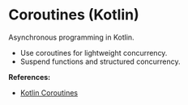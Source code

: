 # Coroutines (Kotlin)

Asynchronous programming in Kotlin.

- Use coroutines for lightweight concurrency.
- Suspend functions and structured concurrency.

**References:**
- [Kotlin Coroutines](https://kotlinlang.org/docs/coroutines-overview.html)
